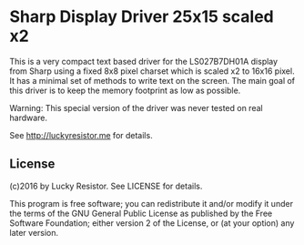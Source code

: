 # Sharp Display Driver 25x15 scaled x2

This is a very compact text based driver for the LS027B7DH01A display from Sharp using a fixed 8x8 pixel charset which is scaled x2 to 16x16 pixel. It has a minimal set of methods to write text on the screen. The main goal of this driver is to keep the memory footprint as low as possible.

Warning: This special version of the driver was never tested on real hardware.

See http://luckyresistor.me for details.

## License

(c)2016 by Lucky Resistor. See LICENSE for details.

This program is free software; you can redistribute it and/or modify
it under the terms of the GNU General Public License as published by
the Free Software Foundation; either version 2 of the License, or
(at your option) any later version.
